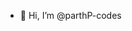 - 👋 Hi, I’m @parthP-codes


<!---
parthP-codes/parthP-codes is a ✨ special ✨ repository because its `README.md` (this file) appears on your GitHub profile.
You can click the Preview link to take a look at your changes.
--->
